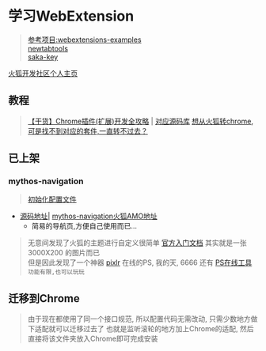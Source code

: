 # 学习WebExtension
> [参考项目:webextensions-examples](https://github.com/mdn/webextensions-examples)  
> [newtabtools](https://github.com/darktrojan/newtabtools)  
> [saka-key](https://github.com/lusakasa/saka-key)  

[火狐开发社区个人主页](https://addons.mozilla.org/zh-CN/firefox/user/Myth_kuang/)

## 教程
> [【干货】Chrome插件(扩展)开发全攻略](http://www.cnblogs.com/liuxianan/p/chrome-plugin-develop.html) | [对应源码库](https://github.com/sxei/chrome-plugin-demo)
> [想从火狐转chrome,可是找不到对应的套件,一直转不过去？](https://www.zhihu.com/question/23342733)

## 已上架
### mythos-navigation
> [初始化配置文件](https://github.com/Kuangcp/LearnWebExtension/blob/master/mythos-navigation/json/main.json)

- [源码地址](/mythos-navigation)| [mythos-navigation火狐AMO地址](https://addons.mozilla.org/zh-CN/firefox/addon/kuangcp-nav/)
	- 简易的导航页,方便自己使用而已...


> 无意间发现了火狐的主题进行自定义很简单 [官方入门文档](https://developer.mozilla.org/en-US/Add-ons/Themes/Lightweight_themes)
其实就是一张 3000X200 的图片而已  
> 但是因此发现了一个神器 [pixlr](https://pixlr.com/editor/) 在线的PS, 我的天, 6666
还有 [PS在线工具](https://www.photoshop.com/tools?wf=editor)`功能有限,也可以玩玩`


## 迁移到Chrome
> 由于现在都使用了同一个接口规范, 所以配置代码无需改动, 只需少数地方做下适配就可以迁移过去了
也就是监听滚轮的地方加上Chrome的适配, 然后直接将该文件夹放入Chrome即可完成安装


